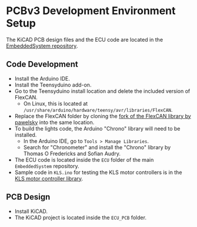 # PCBv3 Development Environment Setup #
The KiCAD PCB design files and the ECU code are located in the [EmbeddedSystem repository](https://github.com/solarcaratuva/EmbeddedSystem).
## Code Development ##
* Install the Arduino IDE.
* Install the Teensyduino add-on.
* Go to the Teensyduino install location and delete the included version of FlexCAN.
    * On Linux, this is located at `/usr/share/arduino/hardware/teensy/avr/libraries/FlexCAN`.
* Replace the FlexCAN folder by cloning the [fork of the FlexCAN library by pawelsky](https://github.com/pawelsky/FlexCAN_Library) into the same location.
* To build the lights code, the Arduino "Chrono" library will need to be installed.
    * In the Arduino IDE, go to `Tools > Manage Libraries`.
    * Search for "Chronometer" and install the "Chrono" library by Thomas O Fredericks and Sofian Audry.
* The ECU code is located inside the `ECU` folder of the main `EmbeddedSystem` repository.
* Sample code in `KLS.ino` for testing the KLS motor controllers is in the [KLS motor controller library](https://github.com/solarcaratuva/KLS).

## PCB Design ##
* Install KiCAD.
* The KiCAD project is located inside the `ECU_PCB` folder.
